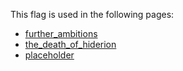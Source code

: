 This flag is used in the following pages:
 - [further_ambitions](../events/further_ambitions.md)
 - [the_death_of_hiderion](../events/the_death_of_hiderion.md)
 - [placeholder](../events/placeholder.md)
